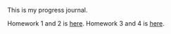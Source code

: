 This is my progress journal.

Homework 1 and 2 is [here](https://github.com/BU-FE-588/fall21-ycezikk/blob/gh-pages/Muhammed%20Yusuf%20%C3%87ezik%20-%20Homework%201%20and%202.ipynb).
Homework 3 and 4 is [here](https://github.com/BU-FE-588/fall21-ycezikk/blob/gh-pages/Muhammed%20Yusuf%20%C3%87ezik%20-%20Homework%203%20and%204.ipynb).
